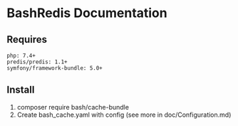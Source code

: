 # BashRedis Documentation

## Requires
    php: 7.4+
    predis/predis: 1.1+
    symfony/framework-bundle: 5.0+

## Install
1. composer require bash/cache-bundle
2. Create bash_cache.yaml with config (see more in doc/Configuration.md)
